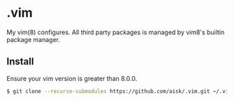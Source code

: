 # .vim

My vim(8) configures. All third party packages is managed by vim8's builtin package manager.

## Install

Ensure your vim version is greater than 8.0.0.

```sh
$ git clone --recurse-submodules https://github.com/aisk/.vim.git ~/.vim
```
